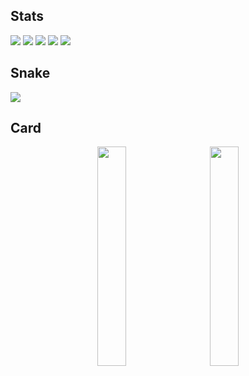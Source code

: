## Stats
 ![](http://github-profile-summary-cards.vercel.app/api/cards/profile-details?username=hochu-shunsuke&theme=dark)
 ![](http://github-profile-summary-cards.vercel.app/api/cards/repos-per-language?username=hochu-shunsuke&theme=dark)
 ![](http://github-profile-summary-cards.vercel.app/api/cards/most-commit-language?username=hochu-shunsuke&theme=dark)
 ![](http://github-profile-summary-cards.vercel.app/api/cards/stats?username=hochu-shunsuke&theme=dark)
 ![](http://github-profile-summary-cards.vercel.app/api/cards/productive-time?username=hochu-shunsuke&theme=dark&utcOffset=9)

## Snake
![](https://raw.githubusercontent.com/hochu-shunsuke/hochu-shunsuke/output/github-contribution-grid-snake.svg)

## Card
<p align="center">
  <img src="https://github.com/user-attachments/assets/53b2356a-9d4d-44c0-9821-ab5017ffcf41" width="30%" style="margin-right:5%">
  <img src="https://github.com/user-attachments/assets/b45ff20a-dcd5-48d3-bd62-23c562e5f621" width="30%">
</p>

